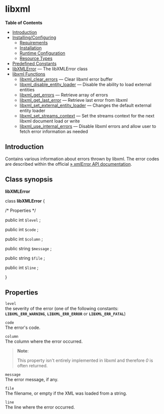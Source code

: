 libxml
======

**Table of Contents**

-   [Introduction](/intro/libxml.html)
-   [Installing/Configuring](/libxml/setup.html)
    -   [Requirements](/libxml/setup.html#Requirements)
    -   [Installation](/libxml/setup.html#Installation)
    -   [Runtime
        Configuration](/libxml/setup.html#Runtime%20Configuration)
    -   [Resource Types](/libxml/setup.html#Resource%20Types)
-   [Predefined Constants](/libxml/constants.html)
-   [libXMLError](/class/libxmlerror.html) — The libXMLError class
-   [libxml Functions](/ref/libxml.html)
    -   [libxml\_clear\_errors](/ref/libxml.html#libxml_clear_errors) —
        Clear libxml error buffer
    -   [libxml\_disable\_entity\_loader](/ref/libxml.html#libxml_disable_entity_loader)
        — Disable the ability to load external entities
    -   [libxml\_get\_errors](/ref/libxml.html#libxml_get_errors) —
        Retrieve array of errors
    -   [libxml\_get\_last\_error](/ref/libxml.html#libxml_get_last_error)
        — Retrieve last error from libxml
    -   [libxml\_set\_external\_entity\_loader](/ref/libxml.html#libxml_set_external_entity_loader)
        — Changes the default external entity loader
    -   [libxml\_set\_streams\_context](/ref/libxml.html#libxml_set_streams_context)
        — Set the streams context for the next libxml document load or
        write
    -   [libxml\_use\_internal\_errors](/ref/libxml.html#libxml_use_internal_errors)
        — Disable libxml errors and allow user to fetch error
        information as needed

Introduction
------------

Contains various information about errors thrown by libxml. The error
codes are described within the official
<a href="http://www.xmlsoft.org/html/libxml-xmlerror.html" class="link external">» xmlError API documentation</a>.

Class synopsis
--------------

**libXMLError**

<span class="ooclass"> class **libXMLError** </span> {

/\* Properties \*/

<span class="modifier">public</span> <span class="type">int</span>
`$level` ;

<span class="modifier">public</span> <span class="type">int</span>
`$code` ;

<span class="modifier">public</span> <span class="type">int</span>
`$column` ;

<span class="modifier">public</span> <span class="type">string</span>
`$message` ;

<span class="modifier">public</span> <span class="type">string</span>
`$file` ;

<span class="modifier">public</span> <span class="type">int</span>
`$line` ;

}

Properties
----------

`level`  
the severity of the error (one of the following constants:
**`LIBXML_ERR_WARNING`**, **`LIBXML_ERR_ERROR`** or
**`LIBXML_ERR_FATAL`**)

`code`  
The error's code.

`column`  
The column where the error occurred.

> **Note**:
>
> This property isn't entirely implemented in libxml and therefore *0*
> is often returned.

`message`  
The error message, if any.

`file`  
The filename, or empty if the XML was loaded from a string.

`line`  
The line where the error occurred.
